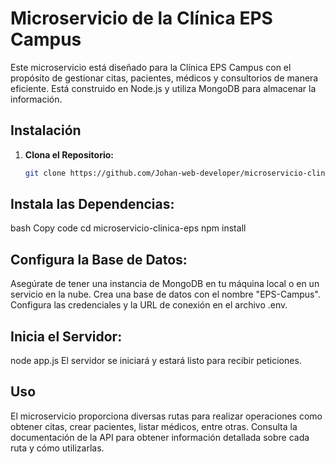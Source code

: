 # Microservicio de la Clínica EPS Campus

Este microservicio está diseñado para la Clínica EPS Campus con el propósito de gestionar citas, pacientes, médicos y consultorios de manera eficiente. Está construido en Node.js y utiliza MongoDB para almacenar la información.

## Instalación

1. **Clona el Repositorio:**

   ```bash
   git clone https://github.com/Johan-web-developer/microservicio-clinica-eps.git
## Instala las Dependencias:

bash
Copy code
cd microservicio-clinica-eps
npm install

## Configura la Base de Datos:

Asegúrate de tener una instancia de MongoDB en tu máquina local o en un servicio en la nube.
Crea una base de datos con el nombre "EPS-Campus".
Configura las credenciales y la URL de conexión en el archivo .env.

## Inicia el Servidor:  

node app.js
El servidor se iniciará y estará listo para recibir peticiones.

## Uso
El microservicio proporciona diversas rutas para realizar operaciones como obtener citas, crear pacientes, listar médicos, entre otras. Consulta la documentación de la API para obtener información detallada sobre cada ruta y cómo utilizarlas.
